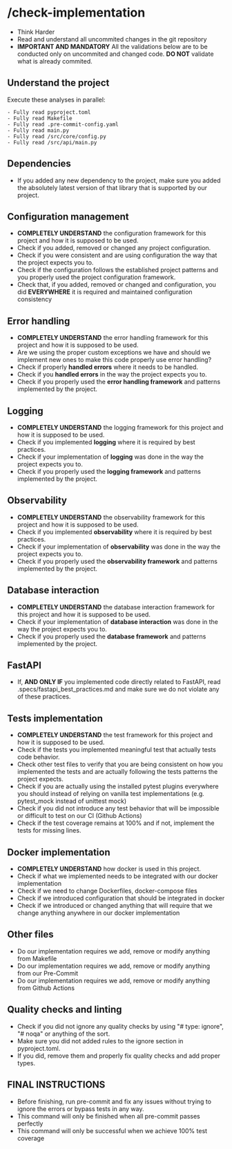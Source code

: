 # /check-implementation

- Think Harder
- Read and understand all uncommited changes in the git repository
- **IMPORTANT AND MANDATORY** All the validations below are to be conducted only on uncommited and changed code. **DO NOT** validate what is already commited.

## Understand the project

Execute these analyses in parallel:
```
- Fully read pyproject.toml
- Fully read Makefile
- Fully read .pre-commit-config.yaml
- Fully read main.py
- Fully read /src/core/config.py
- Fully read /src/api/main.py
```

## Dependencies

- If you added any new dependency to the project, make sure you added the absolutely latest version of that library that is supported by our project.

## Configuration management

- **COMPLETELY UNDERSTAND** the configuration framework for this project and how it is supposed to be used.
- Check if you added, removed or changed any project configuration.
- Check if you were consistent and are using configuration the way that the project expects you to.
- Check if the configuration follows the established project patterns and you properly used the project configuration framework.
- Check that, if you added, removed or changed and configuration, you did **EVERYWHERE** it is required and maintained configuration consistency

## Error handling

- **COMPLETELY UNDERSTAND** the error handling framework for this project and how it is supposed to be used.
- Are we using the proper custom exceptions we have and should we implement new ones to make this code properly use error handling?
- Check if properly **handled errors** where it needs to be handled.
- Check if you **handled errors** in the way the project expects you to.
- Check if you properly used the **error handling framework** and patterns implemented by the project.

## Logging

- **COMPLETELY UNDERSTAND** the logging framework for this project and how it is supposed to be used.
- Check if you implemented **logging** where it is required by best practices.
- Check if your implementation of **logging** was done in the way the project expects you to.
- Check if you properly used the **logging framework** and patterns implemented by the project.

## Observability

- **COMPLETELY UNDERSTAND** the observability framework for this project and how it is supposed to be used.
- Check if you implemented **observability** where it is required by best practices.
- Check if your implementation of **observability** was done in the way the project expects you to.
- Check if you properly used the **observability framework** and patterns implemented by the project.

## Database interaction

- **COMPLETELY UNDERSTAND** the database interaction framework for this project and how it is supposed to be used.
- Check if your implementation of **database interaction** was done in the way the project expects you to.
- Check if you properly used the **database framework** and patterns implemented by the project.

## FastAPI

- If, **AND ONLY IF** you implemented code directly related to FastAPI, read .specs/fastapi_best_practices.md and make sure we do not violate any of these practices.

## Tests implementation

- **COMPLETELY UNDERSTAND** the test framework for this project and how it is supposed to be used.
- Check if the tests you implemented meaningful test that actually tests code behavior.
- Check other test files to verify that you are being consistent on how you implemented the tests and are actually following the tests patterns the project expects.
- Check if you are actually using the installed pytest plugins everywhere you should instead of relying on vanilla test implementations (e.g. pytest_mock instead of unittest mock)
- Check if you did not introduce any test behavior that will be impossible or difficult to test on our CI (Github Actions)
- Check if the test coverage remains at 100% and if not, implement the tests for missing lines.

## Docker implementation

- **COMPLETELY UNDERSTAND** how docker is used in this project.
- Check if what we implemented needs to be integrated with our docker implementation
- Check if we need to change Dockerfiles, docker-compose files
- Check if we introduced configuration that should be integrated in docker
- Check if we introduced or changed anything that will require that we change anything anywhere in our docker implementation

## Other files

- Do our implementation requires we add, remove or modify anything from Makefile
- Do our implementation requires we add, remove or modify anything from our Pre-Commit
- Do our implementation requires we add, remove or modify anything from Github Actions

## Quality checks and linting

- Check if you did not ignore any quality checks by using "# type: ignore", "# noqa" or anything of the sort.
- Make sure you did not added rules to the ignore section in pyproject.toml.
- If you did, remove them and properly fix quality checks and add proper types.

## **FINAL INSTRUCTIONS**

- Before finishing, run pre-commit and fix any issues without trying to ignore the errors or bypass tests in any way.
- This command will only be finished when all pre-commit passes perfectly
- This command will only be successful when we achieve 100% test coverage
